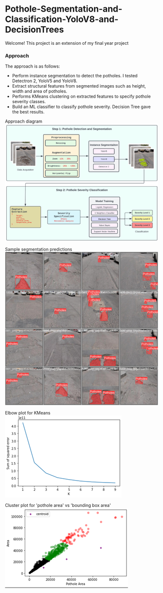 # Pothole-Segmentation-and-Classification-YoloV8-and-DecisionTrees

Welcome! This project is an extension of my final year project <br>

### Approach
The approach is as follows:
* Perform instance segmentation to detect the potholes. I tested Detectron 2, YoloV5 and YoloV8.
* Extract structural features from segmented images such as height, width and area of potholes.
* Performs KMeans clustering on extracted features to specify pothole severity classes.
* Build an ML classifier to classify pothole severity. Decision Tree gave the best results.

Approach diagram
![Approach](fig/approach.png)

Sample segmentation predictions
![Segmentation](fig/sampleSegPreds.jpg)

Elbow plot for KMeans<br>
![Elbow](fig/elbowPreview.png)

Cluster plot for 'pothole area' vs 'bounding box area'
![cluster plot](fig/clusterPreview.png)
